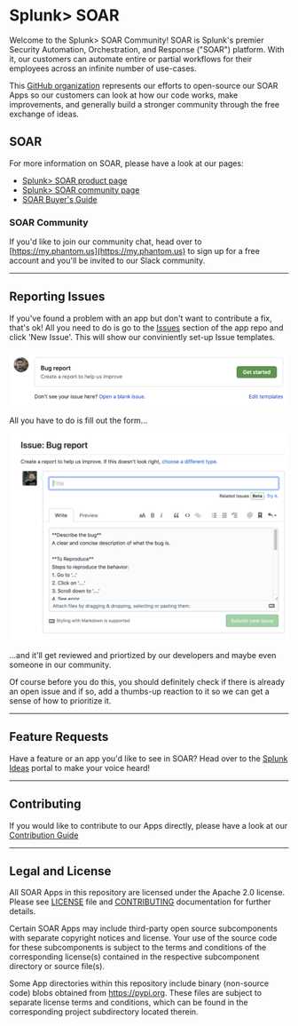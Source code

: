 # Splunk> SOAR

Welcome to the Splunk> SOAR Community! SOAR is Splunk's premier Security Automation, Orchestration, and Response ("SOAR") platform. With it, our customers can automate entire or partial workflows for their employees across an infinite number of use-cases.

This [GitHub organization](https://docs.github.com/en/organizations/collaborating-with-groups-in-organizations/about-organizations) represents our efforts to open-source our SOAR Apps so our customers can look at how our code works, make improvements, and generally build a stronger community through the free exchange of ideas.

## SOAR
For more information on SOAR, please have a look at our pages:

- [Splunk> SOAR product page](https://www.splunk.com/en_us/software/splunk-security-orchestration-and-automation.html)
- [Splunk> SOAR community page](https://my.phantom.us)
- [SOAR Buyer's Guide](https://www.splunk.com/en_us/form/the-soar-buyers-guide.html)


### SOAR Community
If you'd like to join our community chat, head over to [https://my.phantom.us](https://my.phantom.us) to sign up for a free account and you'll be invited to our Slack community. 

---

## Reporting Issues
If you've found a problem with an app but don't want to contribute a fix, that's ok! All you need to do is go to the [Issues](https://github.com/splunk-soar-apps/phawslambda/issues) section of the app repo and click 'New Issue'. This will show our conviniently set-up Issue templates. 

![Issues Templates](../.github/Images/Github-Issue-Templates.png)

All you have to do is fill out the form...

![Bug Report](../.github/Images/Github-Bug-Template.png) 

...and it'll get reviewed and priortized by our developers and maybe even someone in our community.

Of course before you do this, you should definitely check if there is already an open issue and if so, add a thumbs-up reaction to it so we can get a sense of how to prioritize it.

---

## Feature Requests
Have a feature or an app you'd like to see in SOAR? Head over to the [Splunk Ideas](https://ideas.splunk.com) portal to make your voice heard!

---

## Contributing
If you would like to contribute to our Apps directly, please have a look at our [Contribution Guide](https://github.com/splunk-soar-apps/.github/blob/main/.github/CONTRIBUTING.md)

---

## Legal and License

All SOAR Apps in this repository are licensed under the Apache 2.0 license. Please see [LICENSE](https://github.com/splunk-soar-apps/.github/blob/main/LICENSE) file and [CONTRIBUTING](https://github.com/splunk-soar-apps/.github/blob/main/.github/CONTRIBUTING.md) documentation for further details.

Certain SOAR Apps may include third-party open source subcomponents with separate copyright notices and license.  Your use of the source code for these subcomponents is subject to the terms and conditions of the corresponding license(s) contained in the respective subcomponent directory or source file(s).

Some App directories within this repository include binary (non-source code) blobs obtained from https://pypi.org. These files are subject to separate license terms and conditions, which can be found in the corresponding project subdirectory located therein.